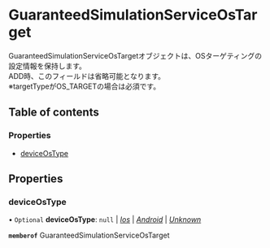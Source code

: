 # GuaranteedSimulationServiceOsTarget


<div lang=\"ja\"> GuaranteedSimulationServiceOsTargetオブジェクトは、OSターゲティングの設定情報を保持します。<br> ADD時、このフィールドは省略可能となります。<br> ※targetTypeがOS_TARGETの場合は必須です。 </div> 

## Table of contents

### Properties

- [deviceOsType](guaranteedsimulationserviceostarget.md#deviceostype)

## Properties

### deviceOsType

• `Optional` **deviceOsType**: ``null`` \| [*Ios*](./enums/guaranteedsimulationservicedeviceostype.md#ios) \| [*Android*](./enums/guaranteedsimulationservicedeviceostype.md#android) \| [*Unknown*](./enums/guaranteedsimulationservicedeviceostype.md#unknown)

**`memberof`** GuaranteedSimulationServiceOsTarget
